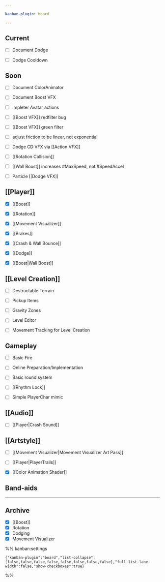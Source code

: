 ```yaml
---

kanban-plugin: board

---
```


## Current

- [ ] Document Dodge
- [ ] Dodge Cooldown


## Soon

- [ ] Document ColorAnimator
- [ ] Document Boost VFX
- [ ] impleter Avatar actions
- [ ] [[Boost VFX]] redfilter bug
- [ ] [[Boost VFX]] green filter
- [ ] adjust friction to be linear, not exponential
- [ ] Dodge CD VFX via [[Action VFX]]
- [ ] [[Rotation Collision]]
- [ ] [[Wall Boost]] increases #MaxSpeed, not #SpeedAccel
- [ ] Particle [[Dodge VFX]]


## [[Player]]

- [x] [[Boost]]
- [x] [[Rotation]]
- [x] [[Movement Visualizer]]
- [x] [[Brakes]]
- [x] [[Crash & Wall Bounce]]
- [x] [[Dodge]]
- [x] [[Boost|Wall Boost]]


## [[Level Creation]]

- [ ] Destructable Terrain
- [ ] Pickup Items
- [ ] Gravity Zones
- [ ] Level Editor
- [ ] Movement Tracking for Level Creation


## Gameplay

- [ ] Basic Fire
- [ ] Online Preparation/Implementation
- [ ] Basic round system
- [ ] [[Rhythm Lock]]
- [ ] Simple PlayerChar mimic


## [[Audio]]

- [ ] [[Player|Crash Sound]]


## [[Artstyle]]

- [ ] [[Movement Visualizer|Movement Visualizer Art Pass]]
- [ ] [[Player|PlayerTrails]]
- [x] [[Color Animation Shader]]


## Band-aids



***

## Archive

- [x] [[Boost]]
- [x] Rotation
- [x] Dodging
- [x] Movement Visualizer

%% kanban:settings
```
{"kanban-plugin":"board","list-collapse":[false,false,false,false,false,false,false,false],"full-list-lane-width":false,"show-checkboxes":true}
```
%%